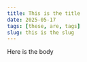 ```yaml
---
title: This is the title
date: 2025-05-17
tags: [these, are, tags]
slug: this is the slug
---
```


Here is the body